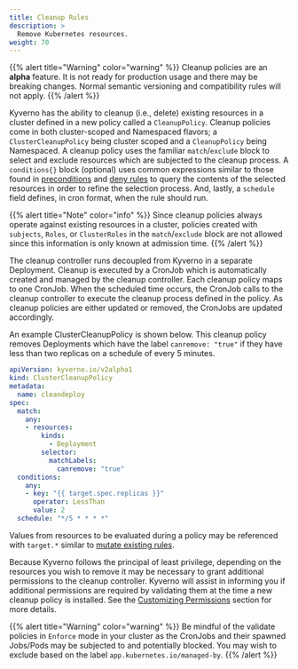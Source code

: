 ```yaml
---
title: Cleanup Rules
description: >
  Remove Kubernetes resources. 
weight: 70
---
```


{{% alert title="Warning" color="warning" %}}
Cleanup policies are an **alpha** feature. It is not ready for production usage and there may be breaking changes. Normal semantic versioning and compatibility rules will not apply.
{{% /alert %}}

Kyverno has the ability to cleanup (i.e., delete) existing resources in a cluster defined in a new policy called a `CleanupPolicy`. Cleanup policies come in both cluster-scoped and Namespaced flavors; a `ClusterCleanupPolicy` being cluster scoped and a `CleanupPolicy` being Namespaced. A cleanup policy uses the familiar `match`/`exclude` block to select and exclude resources which are subjected to the cleanup process. A `conditions{}` block (optional) uses common expressions similar to those found in [preconditions](/docs/writing-policies/preconditions/) and [deny rules](/docs/writing-policies/validate/#deny-rules) to query the contents of the selected resources in order to refine the selection process. And, lastly, a `schedule` field defines, in cron format, when the rule should run.

{{% alert title="Note" color="info" %}}
Since cleanup policies always operate against existing resources in a cluster, policies created with `subjects`, `Roles`, or `ClusterRoles` in the `match`/`exclude` block are not allowed since this information is only known at admission time.
{{% /alert %}}

The cleanup controller runs decoupled from Kyverno in a separate Deployment. Cleanup is executed by a CronJob which is automatically created and managed by the cleanup controller. Each cleanup policy maps to one CronJob. When the scheduled time occurs, the CronJob calls to the cleanup controller to execute the cleanup process defined in the policy. As cleanup policies are either updated or removed, the CronJobs are updated accordingly.

An example ClusterCleanupPolicy is shown below. This cleanup policy removes Deployments which have the label `canremove: "true"` if they have less than two replicas on a schedule of every 5 minutes.

```yaml
apiVersion: kyverno.io/v2alpha1
kind: ClusterCleanupPolicy
metadata:
  name: cleandeploy
spec:
  match:
    any:
    - resources:
        kinds:
          - Deployment
        selector:
          matchLabels:
            canremove: "true"
  conditions:
    any:
    - key: "{{ target.spec.replicas }}"
      operator: LessThan
      value: 2
  schedule: "*/5 * * * *"
```

Values from resources to be evaluated during a policy may be referenced with `target.*` similar to [mutate existing rules](/docs/writing-policies/mutate/#mutate-existing-resources).

Because Kyverno follows the principal of least privilege, depending on the resources you wish to remove it may be necessary to grant additional permissions to the cleanup controller. Kyverno will assist in informing you if additional permissions are required by validating them at the time a new cleanup policy is installed. See the [Customizing Permissions](http://localhost:1313/docs/installation/customization/#customizing-permissions) section for more details.

{{% alert title="Warning" color="warning" %}}
Be mindful of the validate policies in `Enforce` mode in your cluster as the CronJobs and their spawned Jobs/Pods may be subjected to and potentially blocked. You may wish to exclude based on the label `app.kubernetes.io/managed-by`.
{{% /alert %}}
